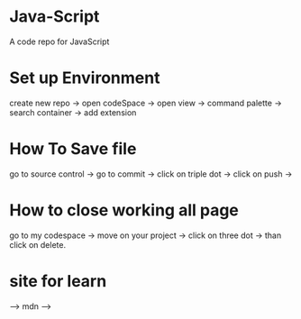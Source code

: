 # Java-Script
A code repo for JavaScript

# Set up Environment
create new repo -> open codeSpace -> open view -> command palette -> search container -> add extension 

# How To Save file
go to source control -> go to commit -> click on triple dot -> click on push ->

# How to close working all page
go to my codespace -> move on your project -> click on three dot -> than click on delete.

# site for learn
--> mdn 
--> 